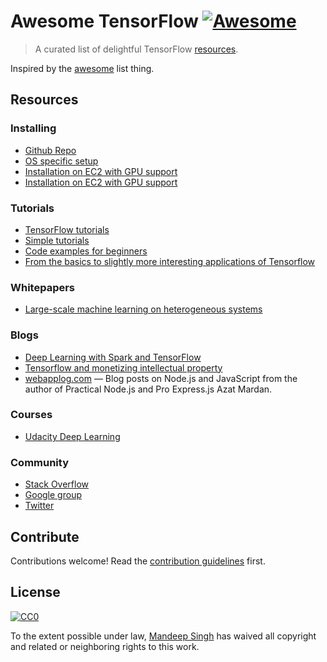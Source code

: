 # Awesome TensorFlow [![Awesome](https://cdn.rawgit.com/sindresorhus/awesome/d7305f38d29fed78fa85652e3a63e154dd8e8829/media/badge.svg)](https://github.com/sindresorhus/awesome)

> A curated list of delightful TensorFlow [resources](#resources).

Inspired by the [awesome](https://github.com/sindresorhus/awesome) list thing.

## Resources

### Installing

- [Github Repo](https://github.com/tensorflow/tensorflow)
- [OS specific setup](https://github.com/tensorflow/tensorFlow/blob/master/tensorflow/g3doc/get_started/os_setup.md)
- [Installation on EC2 with GPU support](http://eatcodeplay.com/installing-gpu-enabled-tensorflow-with-python-3-4-in-ec2/)
- [Installation on EC2 with GPU support](http://ramhiser.com/2016/01/05/installing-tensorflow-on-an-aws-ec2-instance-with-gpu-support/)


### Tutorials

- [TensorFlow tutorials](https://www.tensorflow.org/versions/0.6.0/tutorials/index.html)
- [Simple tutorials](https://github.com/nlintz/TensorFlow-Tutorials)
- [Code examples for beginners](https://github.com/aymericdamien/TensorFlow-Examples)
- [From the basics to slightly more interesting applications of Tensorflow](https://github.com/pkmital/tensorflow_tutorials)


### Whitepapers

- [Large-scale machine learning on heterogeneous systems](http://download.tensorflow.org/paper/whitepaper2015.pdf)


### Blogs

- [Deep Learning with Spark and TensorFlow](https://databricks.com/blog/2016/01/25/deep-learning-with-spark-and-tensorflow.html)
- [Tensorflow and monetizing intellectual property](https://stratechery.com/2015/tensorflow-and-monetizing-intellectual-property/)
- [webapplog.com](http://webapplog.com/tag/node-js/) — Blog posts on Node.js and JavaScript from the author of Practical Node.js and Pro Express.js Azat Mardan.


### Courses

- [Udacity Deep Learning](https://www.udacity.com/course/deep-learning--ud730)


### Community

- [Stack Overflow](https://stackoverflow.com/questions/tagged/tensorflow)
- [Google group](https://groups.google.com/a/tensorflow.org/forum/#!forum/discuss)
- [Twitter](https://twitter.com/tensorflo)


## Contribute

Contributions welcome! Read the [contribution guidelines](Contributing.md) first.


## License

[![CC0](http://i.creativecommons.org/p/zero/1.0/88x31.png)](http://creativecommons.org/publicdomain/zero/1.0/)

To the extent possible under law, [Mandeep Singh](https://github.com/daxlab) has waived all copyright and related or neighboring rights to this work.
